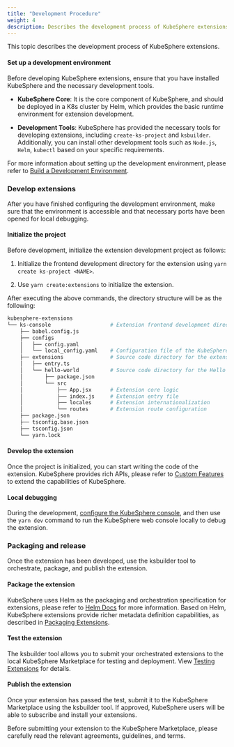 ```yaml
---
title: "Development Procedure"
weight: 4
description: Describes the development process of KubeSphere extensions.
---
```


This topic describes the development process of KubeSphere extensions.

#### Set up a development environment

Before developing KubeSphere extensions, ensure that you have installed KubeSphere and the necessary development tools.

- **KubeSphere Core**: It is the core component of KubeSphere, and should be deployed in a K8s cluster by Helm, which provides the basic runtime environment for extension development.

- **Development Tools**: KubeSphere has provided the necessary tools for developing extensions, including `create-ks-project` and `ksbuilder`. Additionally, you can install other development tools such as `Node.js`, `Helm`, `kubectl` based on your specific requirements.

For more information about setting up the development environment, please refer to [Build a Development Environment](../quickstart/prepare-development-environment/).

### Develop extensions

After you have finished configuring the development environment, make sure that the environment is accessible and that necessary ports have been opened for local debugging.

#### Initialize the project

Before development, initialize the extension development project as follows:

1. Initialize the frontend development directory for the extension using `yarn create ks-project <NAME>`.

2. Use `yarn create:extensions` to initialize the extension.

After executing the above commands, the directory structure will be as the following:

```bash
kubesphere-extensions          
└── ks-console                   # Extension frontend development directory
    ├── babel.config.js
    ├── configs
    │   ├── config.yaml
    │   └── local_config.yaml    # Configuration file of the KubeSphere web console
    ├── extensions               # Source code directory for the extension
    │   ├── entry.ts
    │   └── hello-world          # Source code directory for the Hello World extension
    │       ├── package.json
    │       └── src
    │           ├── App.jsx      # Extension core logic
    │           ├── index.js     # Extension entry file
    │           ├── locales      # Extension internationalization
    │           └── routes       # Extension route configuration
    ├── package.json
    ├── tsconfig.base.json
    ├── tsconfig.json
    └── yarn.lock
```

#### Develop the extension

Once the project is initialized, you can start writing the code of the extension. KubeSphere provides rich APIs, please refer to [Custom Features](../../feature-customization) to extend the capabilities of KubeSphere.

#### Local debugging

During the development, [configure the KubeSphere console](../hello-world-extension/#configure-the-kubesphere-web-console), and then use the `yarn dev` command to run the KubeSphere web console locally to debug the extension.

### Packaging and release

Once the extension has been developed, use the ksbuilder tool to orchestrate, package, and publish the extension.

#### Package the extension

KubeSphere uses Helm as the packaging and orchestration specification for extensions, please refer to [Helm Docs](https://helm.sh/docs/) for more information. Based on Helm, KubeSphere extensions provide richer metadata definition capabilities, as described in [Packaging Extensions](../../packaging-and-release/packaging).

#### Test the extension

The ksbuilder tool allows you to submit your orchestrated extensions to the local KubeSphere Marketplace for testing and deployment. View [Testing Extensions](../../packaging-and-release/testing) for details.

#### Publish the extension

Once your extension has passed the test, submit it to the KubeSphere Marketplace using the ksbuilder tool. If approved, KubeSphere users will be able to subscribe and install your extensions.

Before submitting your extension to the KubeSphere Marketplace, please carefully read the relevant agreements, guidelines, and terms.
